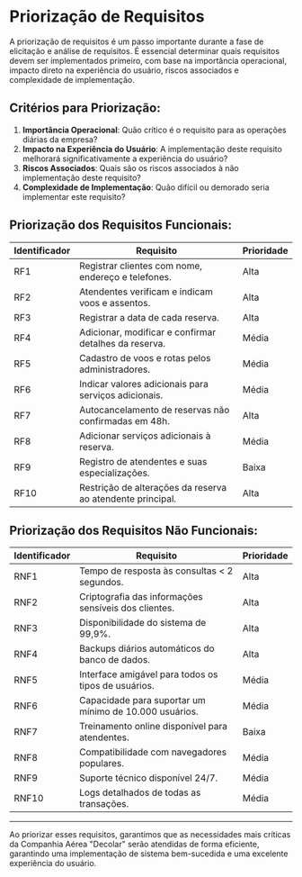 # Priorização de Requisitos

A priorização de requisitos é um passo importante durante a fase de elicitação e análise de requisitos. É essencial determinar quais requisitos devem ser implementados primeiro, com base na importância operacional, impacto direto na experiência do usuário, riscos associados e complexidade de implementação.

## Critérios para Priorização:

1. **Importância Operacional**: Quão crítico é o requisito para as operações diárias da empresa?
2. **Impacto na Experiência do Usuário**: A implementação deste requisito melhorará significativamente a experiência do usuário?
3. **Riscos Associados**: Quais são os riscos associados à não implementação deste requisito?
4. **Complexidade de Implementação**: Quão difícil ou demorado seria implementar este requisito?

## Priorização dos Requisitos Funcionais:

| Identificador | Requisito                                               | Prioridade |
|---------------|---------------------------------------------------------|------------|
| RF1           | Registrar clientes com nome, endereço e telefones.      | Alta       |
| RF2           | Atendentes verificam e indicam voos e assentos.         | Alta       |
| RF3           | Registrar a data de cada reserva.                       | Alta       |
| RF4           | Adicionar, modificar e confirmar detalhes da reserva.   | Média      |
| RF5           | Cadastro de voos e rotas pelos administradores.         | Média      |
| RF6           | Indicar valores adicionais para serviços adicionais.    | Média      |
| RF7           | Autocancelamento de reservas não confirmadas em 48h.    | Alta       |
| RF8           | Adicionar serviços adicionais à reserva.                | Média      |
| RF9           | Registro de atendentes e suas especializações.          | Baixa      |
| RF10          | Restrição de alterações da reserva ao atendente principal. | Alta       |

## Priorização dos Requisitos Não Funcionais:

| Identificador | Requisito                                              | Prioridade |
|---------------|--------------------------------------------------------|------------|
| RNF1          | Tempo de resposta às consultas < 2 segundos.           | Alta       |
| RNF2          | Criptografia das informações sensíveis dos clientes.   | Alta       |
| RNF3          | Disponibilidade do sistema de 99,9%.                   | Alta       |
| RNF4          | Backups diários automáticos do banco de dados.         | Alta       |
| RNF5          | Interface amigável para todos os tipos de usuários.    | Média      |
| RNF6          | Capacidade para suportar um mínimo de 10.000 usuários. | Média      |
| RNF7          | Treinamento online disponível para atendentes.         | Baixa      |
| RNF8          | Compatibilidade com navegadores populares.             | Média      |
| RNF9          | Suporte técnico disponível 24/7.                       | Média      |
| RNF10         | Logs detalhados de todas as transações.                | Média      |

---

Ao priorizar esses requisitos, garantimos que as necessidades mais críticas da Companhia Aérea "Decolar" serão atendidas de forma eficiente, garantindo uma implementação de sistema bem-sucedida e uma excelente experiência do usuário.